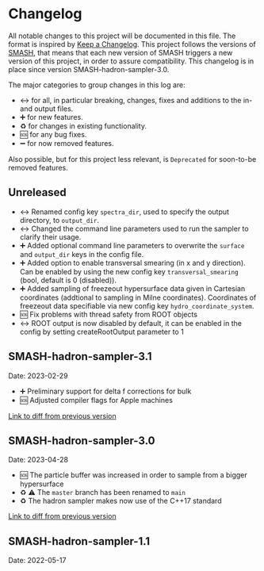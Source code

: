 # Changelog


All notable changes to this project will be documented in this file. The format is inspired by [Keep a Changelog](https://keepachangelog.com/en/1.0.0/). This project follows the versions of [SMASH](https://github.com/smash-transport/smash), that means that each new version of SMASH triggers a new version of this project, in order to assure compatibility.
This changelog is in place since version SMASH-hadron-sampler-3.0.

The major categories to group changes in this log are:

* :left_right_arrow: for all, in particular breaking, changes, fixes and additions to the in- and output files.
* :heavy_plus_sign: for new features.
* :recycle: for changes in existing functionality.
* :sos: for any bug fixes.
* :heavy_minus_sign: for now removed features.

Also possible, but for this project less relevant, is `Deprecated` for soon-to-be removed features.


## Unreleased

* :left_right_arrow: Renamed config key `spectra_dir`, used to specify the output directory, to `output_dir`.
* :left_right_arrow: Changed the command line parameters used to run the sampler to clarify their usage.
* :heavy_plus_sign: Added optional command line parameters to overwrite the `surface` and `output_dir` keys in the config file.
* :heavy_plus_sign: Added option to enable transversal smearing (in x and y direction). Can be enabled by using the new config key `transversal_smearing` (bool, default is 0 (disabled)).
* :heavy_plus_sign: Added sampling of freezeout hypersurface data given in Cartesian coordinates (addtional to sampling in Milne coordinates). Coordinates of freezeout data specifiable via new config key `hydro_coordinate_system`.
* :sos: Fix problems with thread safety from ROOT objects
* :left_right_arrow: ROOT output is now disabled by default, it can be enabled in the config by setting createRootOutput parameter to 1


## SMASH-hadron-sampler-3.1
Date: 2023-02-29

* :heavy_plus_sign: Preliminary support for delta f corrections for bulk
* :sos: Adjusted compiler flags for Apple machines

[Link to diff from previous version](https://github.com/smash-transport/smash/compare/SMASH-hadron-sampler-3.0...SMASH-hadron-sampler-3.1)

## SMASH-hadron-sampler-3.0
Date: 2023-04-28

* :sos: The particle buffer was increased in order to sample from a bigger hypersurface
* :recycle: ⚠️ The `master` branch has been renamed to `main`
* :recycle: The hadron sampler makes now use of the C++17 standard

[Link to diff from previous version](https://github.com/smash-transport/smash/compare/SMASH-hadron-sampler-1.1...SMASH-hadron-sampler-3.0)

## SMASH-hadron-sampler-1.1
Date: 2022-05-17
